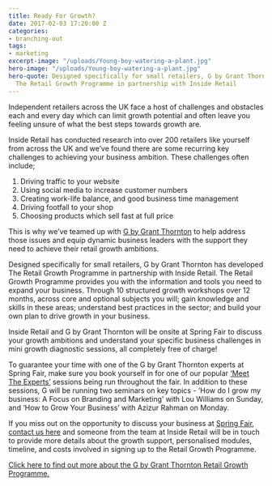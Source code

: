```yaml
---
title: Ready For Growth?
date: 2017-02-03 17:20:00 Z
categories:
- branching-out
tags:
- marketing
excerpt-image: "/uploads/Young-boy-watering-a-plant.jpg"
hero-image: "/uploads/Young-boy-watering-a-plant.jpg"
hero-quote: Designed specifically for small retailers, G by Grant Thornton has developed
  The Retail Growth Programme in partnership with Inside Retail
---
```


Independent retailers across the UK face a host of challenges and obstacles each and every day which can limit growth potential and often leave you feeling unsure of what the best steps towards growth are.

Inside Retail has conducted research into over 200 retailers like yourself from across the UK and we’ve found there are some recurring key challenges to achieving your business ambition.  These challenges often include;

1. Driving traffic to your website
2. Using social media to increase customer numbers 
3. Creating work-life balance, and good business time management
4. Driving footfall to your shop
5. Choosing products which sell fast at full price

This is why we’ve teamed up with [G by Grant Thornton](http://g.grantthornton.co.uk/about-us/) to help address those issues and equip dynamic business leaders with the support they need to achieve their retail growth ambitions.

Designed specifically for small retailers, G by Grant Thornton has developed The Retail Growth Programme in partnership with Inside Retail. The Retail Growth Programme provides you with the information and tools you need to expand your business. Through 10 structured growth workshops over 12 months, across core and optional subjects you will; gain knowledge and skills in these areas; understand best practices in the sector; and build your own plan to drive growth in your business.

Inside Retail and G by Grant Thornton will be onsite at Spring Fair to discuss your growth ambitions and understand your specific business challenges in mini growth diagnostic sessions, all completely free of charge!

To guarantee your time with one of the G by Grant Thornton experts at Spring Fair, make sure you book yourself in for one of our popular [‘Meet The Experts’](http://www.springfair.com/Content/Meet-The-Experts-Bookings) sessions being run throughout the fair. In addition to these sessions, G will be running two seminars on key topics - ‘How do I grow my business:  A Focus on Branding and Marketing’ with Lou Williams on Sunday, and ‘How to Grow Your Business’ with Azizur Rahman on Monday.

If you miss out on the opportunity to discuss your business at [Spring Fair](http://www.springfair.com/), [contact us here](http://lp.events.ascential.com/IR-Client-Forms_Grant-Thornton-Page.html) and someone from the team at Inside Retail will be in touch to provide more details about the growth support, personalised modules, timeline, and costs involved in signing up to the Retail Growth Programme.

[Click here to find out more about the G by Grant Thornton Retail Growth Programme.](http://lp.events.ascential.com/IR-Client-Forms_Grant-Thornton-Page.html)


